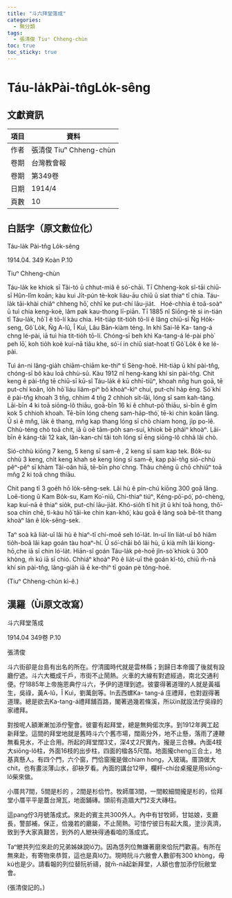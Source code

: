 ```yaml
---
title: "斗六拜堂落成"
categories:
  - 無分類
tags:
  - 張清俊 Tiuⁿ Chheng-chùn
toc: true
toc_sticky: true
---
```


# Táu-la̍kPài-tn̂gLo̍k-sêng

## 文獻資訊

| 項目 | 資料 |
|---|---|
| 作者 | 張清俊 Tiuⁿ Chheng-chùn |
| 卷期 | 台灣教會報 |
| 卷期 | 第349卷 |
| 日期 | 1914/4 |
| 頁數 | 10 |

## 白話字（原文數位化）

Táu-la̍k Pài-tn̂g Lo̍k-sêng

1914.04. 349 Koàn P.10

Tiuⁿ Chheng-chùn

Táu-la̍k ke khiok sī Tâi-tó ū chhut-miâ ê só͘-chāi. Tī Chheng-kok sî-tāi chiū-sī Hûn-lîm koān; kàu kui Ji̍t-pún tè-kok liáu-āu chiū ū siat thiaⁿ tī chia. Táu-la̍k tāi-khài chiâⁿ chheng hō͘, chhī ke put-chí lāu-jia̍t.   Hoé-chhia ê toā-soàⁿ ū tuì chia keng-koè, lâm pak kau-thong lī-piān. Tī 1885 nî Siōng-tè si in-tián tī Táu-la̍k, hō͘ I ê tō-lí kàu chia. Hit-tia̍p tit-tio̍h tō-lí ê lâng chiū-sī N̂g Ho̍k-seng, Gô͘ Lo̍k, N̂g A-lû, Î Kuì, Lâu Bān-kiàm téng. In khì Sai-lê Ka- tang-á chng lé-pài, iā tuì hia tit-tio̍h tō-lí. Chóng-sī beh khì Ka-tang-á lé-pài phò͘ peh lō͘, koh tio̍h koè kuí-nā tiâu khe, só͘-í in chiū siat-hoat tī Gô͘ Lo̍k ê ke lé-pài.

Tuì án-ni lâng-gia̍h chiām-chiām ke-thiⁿ tī Sèng-hoē. Hit-tia̍p ū khí pài-tn̂g, chóng-sī bô kàu loā chhù-sū. Kàu 1912 nî heng-kang khí sin pài-tn̂g. Chit keng ê pài-tn̂g tē chiū-sī kū-sî Táu-la̍k ê kū chhī-tiûⁿ, khoah nn̄g hun goā, tē put-chí koân, lo̍h hō͘ liáu liâm-piⁿ bô khoàⁿ-kìⁿ chuí, put-chí ha̍p ēng. Só͘ khí ê pài-tn̂g khoah 3 tn̄g, chhim 4 tn̄g 2 chhioh si̍t-lāi, lóng sī sam kah-tàng. Lāi-bīn 4 ki toā siōng-lô thiāu, goā-bīn 16 ki ê chhut-pō͘ thiāu, sì-bīn ê gîm kok 5 chhioh khoah. Tē-bīn lóng cheng sam-ha̍p-thó͘, tē-ki chin koân lâng. Ū sì ê mn̂g, la̍k ê thang, mn̂g kap thang lóng sī chò chiam hong, ji̍p po-lê. Chhù-téng chò toā chit, iā ū oē tām-po̍h san-suí, khiok bē pháiⁿ khoàⁿ. Lāi-bīn ê káng-tâi 12 kak, lân-kan-chí tâi toh lóng sī ēng siōng-lô chhâ lâi chò.

Sió-chhù kiōng 7 keng, 5 keng sī sam-ê , 2 keng sī sam kap tek. Bo̍k-su chhù 3 keng, chi̍t keng khah sè keng lóng sī sam-ê, kap pài-tn̂g sió-chhù pêⁿ-pêⁿ sī khàm Tâi-oân hiā, tē-bīn pho͘ chng. Thâu chêng ū chō chhiûⁿ toā mn̂g 2 ki toā chng thiāu.

Chit pang tī 3 goe̍h hō lo̍k-sêng-sek. Lâi hù ê pin-chú kiōng 300 goā lâng. Loē-tiong ū Kam Bo̍k-su, Kam Ko͘-niû, Chi-thiaⁿ tiúⁿ, Kéng-pō͘-pó͘, pó-chèng, kap kuí-nā ê thiaⁿ sio̍k, put-chí lāu-jia̍t. Khó-sio̍h tī hit ji̍t ū khí toā hong, thô͘-soa chin chē, tì-kàu hō͘ tāi-ke chin kan-khó͘, kàu goā ê lâng soà bē-tit thang khoàⁿ lán ê lo̍k-sêng-sek.

Taⁿ soà kā lia̍t-uī lâi hù ê hiaⁿ-tī chí-moē seh ló͘-la̍t. In-uī lín lia̍t-uī bô hiâm tio̍h-boâ lâi kap goán tàu hoaⁿ-hí. Ū só͘-chāi bô lâi hù, ū kià mi̍h lâi kiong-hō,che iā sī chin ló͘-la̍t. Hiān-sî goán Táu-la̍k pè-hoē jîn-sò͘ khiok ū 300 khòng, m̄ kú iā sī chió. Chhiáⁿ khoàⁿ Pò ê lia̍t-uī thè goán kî-tó, chiū m̄-nā khí sin pài-tn̂g, lâng-gia̍h iā ē ke-thiⁿ tī goán pè tông-hoē.

(Tiuⁿ Chheng-chùn kì-ê.)

## 漢羅（Ùi原文改寫）

斗六拜堂落成

1914.04 349卷 P.10

張清俊

斗六街卻是台島有出名的所在。佇清國時代就是雲林縣；到歸日本帝國了後就有設廳佇遮。斗六大概成千戶，市街不止鬧熱。火車的大線有對遮經過，南北交通利便。佇1885年上帝施恩典佇斗六，予伊的道理到遮。彼霎得著道理的人就是黃福生，吳祿，黃A-lû，Î Kuì，劉萬劍等。In去西螺Ka- tang-á 庄禮拜，也對遐得著道理。總是欲去Ka-tang-á禮拜舖百路，閣著過幾若條溪，所以in就設法佇吳祿的家禮拜。

對按呢人額漸漸加添佇聖會。彼霎有起拜堂，總是無夠偌次序。到1912年興工起新拜堂。這間的拜堂地就是舊時斗六个舊市場，闊兩分外，地不止懸，落雨了連鞭無看見水，不止合用。所起的拜堂闊3丈，深4丈2尺實內，攏是三合棟。內面4枝大siōng-lô柱，外面16枝的出步柱，四面的楹各5尺闊。地面攏cheng三合土，地基真懸人。有四个門，六个窗，門佮窗攏是做chiam hong，入玻璃。厝頂做大chit，也有畫淡薄山水，卻袂歹看。內面的講台12甲，欄杆-chí台桌攏是用siōng-lô柴來做。

小厝共7間，5間是杉的 ，2間是杉佮竹。牧師厝3間，一間較細間攏是杉的，佮拜堂小厝平平是蓋台灣瓦，地面鋪磚。頭前有造牆大門2支大磚柱。

這pang佇3月號落成式。來赴的賓主共300外人。內中有甘牧師，甘姑娘，支廳長，警部補，保正，佮幾若的廳屬，不止鬧熱。可惜佇彼日有起大風，塗沙真濟，致到予大家真艱苦，到外的人紲袂得通看咱的落成式。

Taⁿ紲共列位來赴的兄弟姊妹說ló͘力。因為恁列位無嫌著磨來佮阮鬥歡喜。有所在無來赴，有寄物來恭賀，這也是真ló͘力。現時阮斗六敝會人數卻有300 khòng，毋kú也是少。請看報的列位替阮祈禱，就m̄-nā起新拜堂，人額也會加添佇阮敝堂會。

(張清俊記的。)
